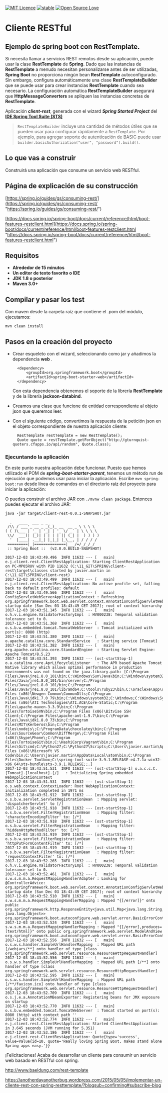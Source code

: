 [![MIT Licence](https://badges.frapsoft.com/os/mit/mit.svg?v=103)](https://opensource.org/licenses/mit-license.php)
[![stable](http://badges.github.io/stability-badges/dist/stable.svg)](http://github.com/badges/stability-badges)
[![Open Source Love](https://badges.frapsoft.com/os/v1/open-source.png?v=103)](https://github.com/ellerbrock/open-source-badge/)

# Cliente RESTful #
## Ejemplo de spring boot con RestTemplate. ##

Si necesita llamar a servicios REST remotos desde su aplicación, puede usar la clase **RestTemplate** de 
**Spring**. Dado que las instancias de **RestTemplate** a menudo necesitan personalizarse antes de ser utilizadas, **Spring Boot** no proporciona ningún bean **RestTemplate** autoconfigurado. Sin embargo, configura automáticamente una clase **RestTemplateBuilder** que se puede usar para crear instancias **RestTemplate** cuando sea necesario. La configuración automática **RestTemplateBuilder** asegurará que **HttpMessageConverters** se apliquen las instancias concretas de **RestTemplate**.



Aplicación ***client-rest***, generada con el wizard ***Spring Started Project*** del [**IDE Spring Tool Suite (STS)**](https://spring.io/tools "IDE Spring Tool Suite")




> `RestTemplateBuilder` incluye una cantidad de métodos útiles que se pueden usar para configurar rápidamente a `RestTemplate`. Por ejemplo, para agregar soporte de autenticación de BASIC puede usar `builder.basicAuthorization("user", "password").build()`.

## Lo que vas a construir ##

Construirá una aplicación que consume un servicio web RESTful.

## Página de explicación de su construcción ##

[https://spring.io/guides/gs/consuming-rest/](https://spring.io/guides/gs/consuming-rest/ "https://spring.io/guides/gs/consuming-rest/")

[https://docs.spring.io/spring-boot/docs/current/reference/html/boot-features-restclient.html](https://docs.spring.io/spring-boot/docs/current/reference/html/boot-features-restclient.html "https://docs.spring.io/spring-boot/docs/current/reference/html/boot-features-restclient.html")

## Requisitos ##

- **Alrededor de 15 minutos**
- **Un editor de texto favorito o IDE**
- **JDK 1.8 o posterior**
- **Maven 3.0+**

## Compilar y pasar los test ##

Con maven desde la carpeta raíz que contiene el .pom del módulo, ejecutamos:

    mvn clean install

## Pasos en la creación del proyecto ##

- Crear esqueleto con el wizard, seleccionando como jar y añadimos la dependencia **web** . 

		<dependency>
			<groupId>org.springframework.boot</groupId>
			<artifactId>spring-boot-starter-web</artifactId>
		</dependency>

	Con esta dependencia obtenemos el soporte de la librería **RestTemplate** y de la librería **jackson-databind**.

- Creamos una clase que funcione de entidad correspondiente al objeto json que queremos leer.

- Con el siguiente código, convertimos la respuesta de la petición json en el objeto correspondiente de nuestra aplicación cliente:

        RestTemplate restTemplate = new RestTemplate();
        Quote quote = restTemplate.getForObject("http://gturnquist-quoters.cfapps.io/api/random", Quote.class);

### Ejecuntando la aplicación ###

En este punto nuestra aplicación debe funcionar. Puesto que hemos utilizado el POM de ***spring-boot-starter-parent***, tenemos un método run de ejecución que podemos usar para iniciar la aplicación. Escribe `mvn spring-boot:run` desde línea de comandos en el directorio raíz del proyecto para iniciar la aplicación:

O puedes construir el archivo JAR con `./mvnw clean package`. Entonces puedes ejecutar el archivo JAR:

    java -jar target/client-rest-0.0.1-SNAPSHOT.jar
   
      .   ____  ___ _ _
     /\\ / ___'_ __ _ _(_)_ __  __ _ \ \ \ \
    ( ( )\___ | '_ | '_| | '_ \/ _` | \ \ \ \
     \\/  ___)| |_)| | | | | || (_| |  ) ) ) )
      '  |____| .__|_| |_|_| |_\__, | / / / /
     =========|_|==============|___/=/_/_/_/
     :: Spring Boot ::  (v2.0.0.BUILD-SNAPSHOT)
    
    2017-12-03 18:43:49.496  INFO 11632 --- [   main] e.j.client.rest.ClientRestApplication: Starting ClientRestApplication on PC-MP05RUV with PID 11632 (C:\11_GIT\SPRING\client-rest\target\classes started by javier.martin in C:\11_GIT\SPRING\client-rest)
    2017-12-03 18:43:49.499  INFO 11632 --- [   main] e.j.client.rest.ClientRestApplication: No active profile set, falling back to default profiles: default
    2017-12-03 18:43:49.566  INFO 11632 --- [   main] ConfigServletWebServerApplicationContext : Refreshing org.springframework.boot.web.servlet.context.AnnotationConfigServletWebServerApplicationContext@4facf68f: startup date [Sun Dec 03 18:43:49 CET 2017]; root of context hierarchy
    2017-12-03 18:43:51.145  INFO 11632 --- [   main] o.h.v.i.engine.ValidatorFactoryImpl  : HV000238: Temporal validation tolerance set to 0.
    2017-12-03 18:43:51.368  INFO 11632 --- [   main] o.s.b.w.embedded.tomcat.TomcatWebServer  : Tomcat initialized with port(s): 8080 (http)
    2017-12-03 18:43:51.380  INFO 11632 --- [   main] o.apache.catalina.core.StandardService   : Starting service [Tomcat]
    2017-12-03 18:43:51.382  INFO 11632 --- [   main] org.apache.catalina.core.StandardEngine  : Starting Servlet Engine: Apache Tomcat/8.5.23
    2017-12-03 18:43:51.393  INFO 11632 --- [ost-startStop-1] o.a.catalina.core.AprLifecycleListener   : The APR based Apache Tomcat Native library which allows optimal performance in production environments was not found on the java.library.path: [C:\Program Files\Java\jre1.8.0_101\bin;C:\Windows\Sun\Java\bin;C:\Windows\system32;C:\Windows;C:/Program Files/Java/jre1.8.0_101/bin/server;C:/Program Files/Java/jre1.8.0_101/bin;C:/Program Files/Java/jre1.8.0_101/lib/amd64;C:\tools\ruby23\bin;C:\oraclexe\app\oracle\product\11.2.0\server\bin;C:\ProgramData\Oracle\Java\javapath;C:\Program Files (x86)\Newgen Common\CommonDlls;C:\Program Files\Java\jdk1.7.0_79\bin;C:\Windows\system32;C:\Windows;C:\Windows\System32\Wbem;C:\Windows\System32\WindowsPowerShell\v1.0\;C:\Program Files (x86)\ATI Technologies\ATI.ACE\Core-Static;C:\Program Files\apache-maven-3.3.9\bin;C:\Program Files\TortoiseSVN\bin;C:\Program Files (x86)\Bitvise SSH Client;C:\Program Files\apache-ant-1.9.7\bin;C:\Program Files\Java\jdk1.8.0_73\bin;C:\Program Files\MIT\Kerberos\bin;C:\Program Files\nodejs\;C:\ProgramData\chocolatey\bin;C:\Program Files\SourceGear\Common\DiffMerge\;C:\Program Files (x86)\Skype\Phone\;C:\Program Files\TortoiseGit\bin;C:\HashiCorp\Vagrant\bin;C:\Program Files\Git\cmd;C:\Python27;C:\Python27\Scripts;C:\Users\javier.martin\AppData\Roaming\npm;C:\Program Files (x86)\Microsoft VS Code\bin;C:\Users\javier.martin\AppData\Local\atom\bin;C:\Program Files\Docker Toolbox;C:\spring-tool-suite-3.9.1.RELEASE-e4.7.1a-win32-x86_64\sts-bundle\sts-3.9.1.RELEASE;;.]
    2017-12-03 18:43:51.531  INFO 11632 --- [ost-startStop-1] o.a.c.c.C.[Tomcat].[localhost].[/]   : Initializing Spring embedded WebApplicationContext
    2017-12-03 18:43:51.531  INFO 11632 --- [ost-startStop-1] o.s.web.context.ContextLoader: Root WebApplicationContext: initialization completed in 1971 ms
    2017-12-03 18:43:51.912  INFO 11632 --- [ost-startStop-1] o.s.b.w.servlet.ServletRegistrationBean  : Mapping servlet: 'dispatcherServlet' to [/]
    2017-12-03 18:43:51.918  INFO 11632 --- [ost-startStop-1] o.s.b.w.servlet.FilterRegistrationBean   : Mapping filter: 'characterEncodingFilter' to: [/*]
    2017-12-03 18:43:51.918  INFO 11632 --- [ost-startStop-1] o.s.b.w.servlet.FilterRegistrationBean   : Mapping filter: 'hiddenHttpMethodFilter' to: [/*]
    2017-12-03 18:43:51.919  INFO 11632 --- [ost-startStop-1] o.s.b.w.servlet.FilterRegistrationBean   : Mapping filter: 'httpPutFormContentFilter' to: [/*]
    2017-12-03 18:43:51.919  INFO 11632 --- [ost-startStop-1] o.s.b.w.servlet.FilterRegistrationBean   : Mapping filter: 'requestContextFilter' to: [/*]
    2017-12-03 18:43:52.265  INFO 11632 --- [   main] o.h.v.i.engine.ValidatorFactoryImpl  : HV000238: Temporal validation tolerance set to 0.
    2017-12-03 18:43:52.461  INFO 11632 --- [   main] s.w.s.m.m.a.RequestMappingHandlerAdapter : Looking for @ControllerAdvice: org.springframework.boot.web.servlet.context.AnnotationConfigServletWebServerApplicationContext@4facf68f: startup date [Sun Dec 03 18:43:49 CET 2017]; root of context hierarchy
    2017-12-03 18:43:52.510  INFO 11632 --- [   main] s.w.s.m.m.a.RequestMappingHandlerMapping : Mapped "{[/error]}" onto public org.springframework.http.ResponseEntity<java.util.Map<java.lang.String, java.lang.Object>> org.springframework.boot.autoconfigure.web.servlet.error.BasicErrorController.error(javax.servlet.http.HttpServletRequest)
    2017-12-03 18:43:52.524  INFO 11632 --- [   main] s.w.s.m.m.a.RequestMappingHandlerMapping : Mapped "{[/error],produces=[text/html]}" onto public org.springframework.web.servlet.ModelAndView org.springframework.boot.autoconfigure.web.servlet.error.BasicErrorController.errorHtml(javax.servlet.http.HttpServletRequest,javax.servlet.http.HttpServletResponse)
    2017-12-03 18:43:52.556  INFO 11632 --- [   main] o.s.w.s.handler.SimpleUrlHandlerMapping  : Mapped URL path [/webjars/**] onto handler of type [class org.springframework.web.servlet.resource.ResourceHttpRequestHandler]
    2017-12-03 18:43:52.556  INFO 11632 --- [   main] o.s.w.s.handler.SimpleUrlHandlerMapping  : Mapped URL path [/**] onto handler of type [class org.springframework.web.servlet.resource.ResourceHttpRequestHandler]
    2017-12-03 18:43:52.595  INFO 11632 --- [   main] o.s.w.s.handler.SimpleUrlHandlerMapping  : Mapped URL path [/**/favicon.ico] onto handler of type [class org.springframework.web.servlet.resource.ResourceHttpRequestHandler]
    2017-12-03 18:43:52.709  INFO 11632 --- [   main] o.s.j.e.a.AnnotationMBeanExporter: Registering beans for JMX exposure on startup
    2017-12-03 18:43:52.770  INFO 11632 --- [   main] o.s.b.w.embedded.tomcat.TomcatWebServer  : Tomcat started on port(s): 8080 (http) with context path ''
    2017-12-03 18:43:52.774  INFO 11632 --- [   main] e.j.client.rest.ClientRestApplication: Started ClientRestApplication in 3.645 seconds (JVM running for 5.351)
    2017-12-03 18:43:53.186  INFO 11632 --- [   main] e.j.client.rest.ClientRestApplication: Quote{type='success', value=Value{id=10, quote='Really loving Spring Boot, makes stand alone Spring apps easy.'}}


¡Felicitaciones! Acaba de desarrollar un cliente para consumir un servicio web basado en RESTful con spring.




http://www.baeldung.com/rest-template

https://anotherdayanotherbug.wordpress.com/2015/05/05/implementar-un-cliente-rest-con-spring-resttemplate/?blogsub=confirming#subscribe-blog
